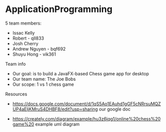 # ApplicationProgramming
5 team members:
* Issac Kelly
* Robert - qll833 
* Josh Cherry 
* Andrew Nguyen - bqf692
* Shuyu Hong - vik361 

Team info
* Our goal: is to build a JavaFX-based Chess game app for desktop
* Our team name: The Joe Bobs
* Our scope: 1 vs 1 chess game

Resources 
* https://docs.google.com/document/d/1qS5Ao1EAuhd1gGF5cNRrsuMQZUP4aEljKMruS4DHBF8/edit?usp=sharing our google doc 

* https://creately.com/diagram/example/hu3z6jqg1/online%20chess%20game%20 example uml diagram 
